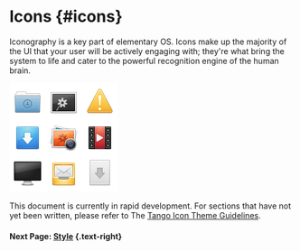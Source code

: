 # Icons {#icons}

Iconography is a key part of elementary OS. Icons make up the majority of the UI that your user will be actively engaging with; they're what bring the system to life and cater to the powerful recognition engine of the human brain.

![](/images/docs/human-interface-guidelines/icons/icons.png)

This document is currently in rapid development. For sections that have not yet been written, please refer to The [Tango Icon Theme Guidelines](http://tango.freedesktop.org/Tango_Icon_Theme_Guidelines).

#### Next Page: [Style](/docs/human-interface-guidelines/style) {.text-right}